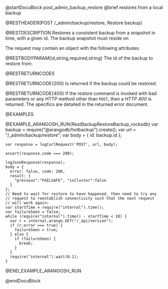 @startDocuBlock post_admin_backup_restore
@brief restores from a local backup

@RESTHEADER{POST /_admin/backup/restore, Restore backup}

@RESTDESCRIPTION
Restores a consistent backup from a
snapshot in time, with a given id. The backup snapshot must reside on


The request may contain an object with the following attributes:

@RESTBODYPARAM{id,string,required,string}
The id of the backup to restore from.

@RESTRETURNCODES

@RESTRETURNCODE{200}
Is returned if the backup could be restored.

@RESTRETURNCODE{400}
If the restore command is invoked with bad parameters or any HTTP
method other than `POST`, then a *HTTP 400* is returned. The specifics
are detailed in the returned error document.

@EXAMPLES

@EXAMPLE_ARANGOSH_RUN{RestBackupRestoreBackup_rocksdb}
    var backup = require("@arangodb/hotbackup").create();
    var url = "/_admin/backup/restore";
    var body = {
      id: backup.id
    };

    var response = logCurlRequest('POST', url, body);

    assert(response.code === 200);

    logJsonResponse(response);
    body = {
      error: false, code: 200, 
      result: {
        "previous":"FAILSAFE", "isCluster":false
      }
    };
    // Need to wait for restore to have happened, then need to try any
    // request to reestablish connectivity such that the next request
    // will work again:
    var startTime = require("internal").time();
    var failureSeen = false;
    while (require("internal").time() - startTime < 10) {
      var r = internal.arango.GET("/_api/version");
      if (r.error === true) {
        failureSeen = true;
      } else {
        if (failureSeen) {
          break;
        }
      }
      require("internal").wait(0.1);
    }
@END_EXAMPLE_ARANGOSH_RUN

@endDocuBlock
